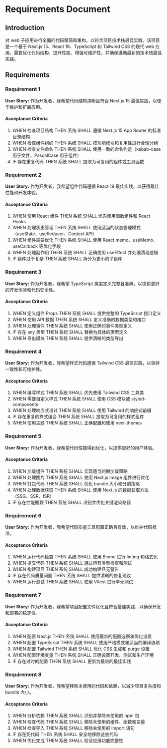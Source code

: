 # Requirements Document

## Introduction

对 web 子应用进行全面的代码精简和重构，以符合项目技术栈最佳实践。该项目是一个基于 Next.js 15、React 19、TypeScript 和 Tailwind CSS 的现代 web 应用，需要优化代码结构、提升性能、增强可维护性，并确保遵循最新的技术栈最佳实践。

## Requirements

### Requirement 1

**User Story:** 作为开发者，我希望代码结构清晰且符合 Next.js 15 最佳实践，以便于维护和扩展应用。

#### Acceptance Criteria

1. WHEN 检查项目结构 THEN 系统 SHALL 遵循 Next.js 15 App Router 的标准目录结构
2. WHEN 检查组件组织 THEN 系统 SHALL 按功能模块和复用性进行合理分组
3. WHEN 检查文件命名 THEN 系统 SHALL 使用一致的命名约定（kebab-case 用于文件，PascalCase 用于组件）
4. IF 存在重复代码 THEN 系统 SHALL 提取为可复用的组件或工具函数

### Requirement 2

**User Story:** 作为开发者，我希望组件代码遵循 React 19 最佳实践，以获得最佳性能和开发体验。

#### Acceptance Criteria

1. WHEN 使用 React 组件 THEN 系统 SHALL 优先使用函数组件和 React Hooks
2. WHEN 处理状态管理 THEN 系统 SHALL 使用适当的状态管理模式（useState、useReducer、Context API）
3. WHEN 组件需要优化 THEN 系统 SHALL 使用 React.memo、useMemo、useCallback 等优化手段
4. WHEN 处理副作用 THEN 系统 SHALL 正确使用 useEffect 并处理清理逻辑
5. IF 组件过于复杂 THEN 系统 SHALL 拆分为更小的子组件

### Requirement 3

**User Story:** 作为开发者，我希望 TypeScript 类型定义完整且准确，以提供更好的开发体验和代码安全性。

#### Acceptance Criteria

1. WHEN 定义组件 Props THEN 系统 SHALL 提供完整的 TypeScript 接口定义
2. WHEN 使用 API 数据 THEN 系统 SHALL 定义准确的数据类型和接口
3. WHEN 处理事件 THEN 系统 SHALL 使用正确的事件类型定义
4. IF 存在 any 类型 THEN 系统 SHALL 替换为具体的类型定义
5. WHEN 导出模块 THEN 系统 SHALL 提供清晰的类型导出

### Requirement 4

**User Story:** 作为开发者，我希望样式代码遵循 Tailwind CSS 最佳实践，以保持一致性和可维护性。

#### Acceptance Criteria

1. WHEN 编写样式 THEN 系统 SHALL 优先使用 Tailwind CSS 工具类
2. WHEN 需要自定义样式 THEN 系统 SHALL 使用 CSS 模块或 styled-components
3. WHEN 处理响应式设计 THEN 系统 SHALL 使用 Tailwind 的响应式前缀
4. IF 存在重复的样式组合 THEN 系统 SHALL 提取为可复用的样式组件
5. WHEN 使用主题 THEN 系统 SHALL 正确配置和使用 next-themes

### Requirement 5

**User Story:** 作为开发者，我希望代码性能得到优化，以提供更好的用户体验。

#### Acceptance Criteria

1. WHEN 加载组件 THEN 系统 SHALL 实现适当的懒加载策略
2. WHEN 处理图片 THEN 系统 SHALL 使用 Next.js Image 组件进行优化
3. WHEN 打包代码 THEN 系统 SHALL 优化 bundle 大小和分割策略
4. WHEN 处理数据获取 THEN 系统 SHALL 使用 Next.js 的数据获取方法（SSG、SSR、ISR）
5. IF 存在性能瓶颈 THEN 系统 SHALL 识别并优化关键渲染路径

### Requirement 6

**User Story:** 作为开发者，我希望代码质量工具配置正确且有效，以维护代码标准。

#### Acceptance Criteria

1. WHEN 运行代码检查 THEN 系统 SHALL 使用 Biome 进行 linting 和格式化
2. WHEN 提交代码 THEN 系统 SHALL 通过所有类型检查和测试
3. WHEN 构建项目 THEN 系统 SHALL 成功构建且无警告
4. IF 存在代码质量问题 THEN 系统 SHALL 提供清晰的修复建议
5. WHEN 运行测试 THEN 系统 SHALL 使用 Vitest 进行单元测试

### Requirement 7

**User Story:** 作为开发者，我希望项目配置文件优化且符合最佳实践，以确保开发和部署的稳定性。

#### Acceptance Criteria

1. WHEN 配置 Next.js THEN 系统 SHALL 使用最新的配置选项和优化设置
2. WHEN 配置 TypeScript THEN 系统 SHALL 使用严格模式和适当的编译选项
3. WHEN 配置 Tailwind THEN 系统 SHALL 优化 CSS 生成和 purge 设置
4. WHEN 配置环境变量 THEN 系统 SHALL 正确设置开发、测试和生产环境
5. IF 存在过时的配置 THEN 系统 SHALL 更新为最新的最佳实践

### Requirement 8

**User Story:** 作为开发者，我希望移除未使用的代码和依赖，以减少项目复杂度和 bundle 大小。

#### Acceptance Criteria

1. WHEN 分析依赖 THEN 系统 SHALL 识别并移除未使用的 npm 包
2. WHEN 检查代码 THEN 系统 SHALL 移除未使用的组件、函数和变量
3. WHEN 检查导入 THEN 系统 SHALL 移除未使用的 import 语句
4. IF 存在死代码 THEN 系统 SHALL 安全地移除这些代码
5. WHEN 优化完成 THEN 系统 SHALL 验证应用功能完整性